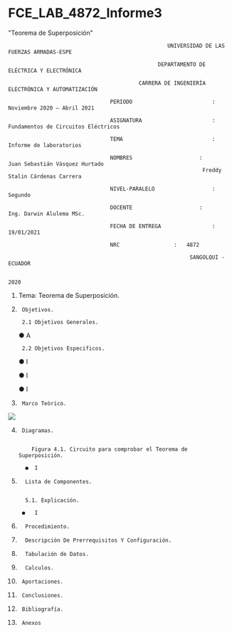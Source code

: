 # FCE_LAB_4872_Informe3
"Teorema de Superposición" 

                                                      UNIVERSIDAD DE LAS FUERZAS ARMADAS-ESPE

                                                   DEPARTAMENTO DE ELÉCTRICA Y ELECTRÓNICA

                                             CARRERA DE INGENIERÍA ELECTRÓNICA Y AUTOMATIZACIÓN

                                    PERIODO        	                :       Noviembre 2020 – Abril 2021

                                    ASIGNATURA     	                :       Fundamentos de Circuitos Eléctricos 

                                    TEMA	                        : 	Informe de laboratorios
 
                                    NOMBRES       	          	:        Juan Sebastián Vásquez Hurtado 
				                                                 Freddy Stalin Cárdenas Carrera 

                                    NIVEL-PARALELO                  :       Segundo

                                    DOCENTE       	 	        :       Ing. Darwin Alulema MSc.

                                    FECHA DE ENTREGA                :       19/01/2021

                                    NRC 				:	4872
 
                                                             SANGOLQUI - ECUADOR

                                                                       2020
								       
1.	Tema: Teorema de Superposición. 

2.      Objetivos.
       
        2.1 Objetivos Generales.
	●	A
	
        2.2 Objetivos Especificos. 
	
	●	I
	
	●	I
	
	●	I

3.      Marco Teòrico.

![](https://github.com/JuanSVasquezH/FCE_LAB_4872_Informe2/blob/main/ImagenesInforme/Mt1.png) 

4.      Diagramas. 


           Figura 4.1. Circuito para comprobar el Teorema de Superposición.

         ●	I
	   
5.       Lista de Componentes.


         5.1. Explicación.
	 
     	●	I	 

6.       Procedimiento.

7.       Descripción De Prerrequisitos Y Configuración.

8.       Tabulación de Datos.

9.       Calculos.

10.      Aportaciones. 

11.      Conclusiones. 

12.      Bibliografía. 

13.      Anexos 




	
